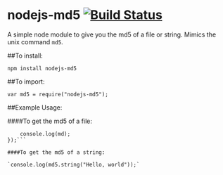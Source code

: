 # nodejs-md5  [![Build Status](https://travis-ci.org/heinst/nodejs-md5.svg)](https://travis-ci.org/heinst/nodejs-md5)

A simple node module to give you the md5 of a file or string. 
Mimics the unix command `md5`.

##To install:

`npm install nodejs-md5`

##To import:

`var md5 = require("nodejs-md5");`

##Example Usage:

####To get the md5 of a file:

```md5.file('/path/to/some/file.txt', 'md5', function(md) {
    console.log(md);
});```

####To get the md5 of a string:

`console.log(md5.string("Hello, world"));`
